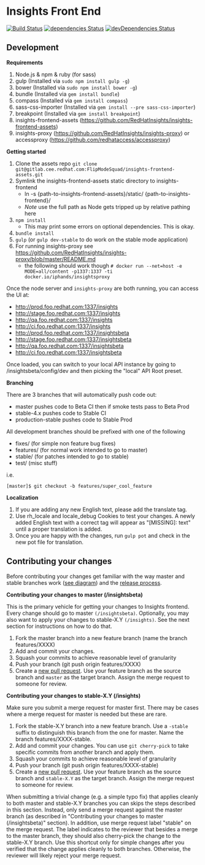 # Insights Front End
[![Build Status](https://travis-ci.org/RedHatInsights/insights-frontend.svg?branch=master)](https://travis-ci.org/RedHatInsights/insights-frontend)
[![dependencies Status](https://david-dm.org/RedHatInsights/insights-frontend/status.svg)](https://david-dm.org/RedHatInsights/insights-frontend)
[![devDependencies Status](https://david-dm.org/RedHatInsights/insights-frontend/dev-status.svg)](https://david-dm.org/RedHatInsights/insights-frontend?type=dev)

Development
---
**Requirements**

1. Node.js & npm & ruby (for sass)
2. gulp (Installed via `sudo npm install gulp -g`)
3. bower (Installed via `sudo npm install bower -g`)
4. bundle (Installed via `gem install bundle`)
5. compass (Installed via `gem install compass`)
6. sass-css-importer (Installed via `gem install --pre sass-css-importer`)
7. breakpoint (Installed via `gem install breakpoint`)
8. insights-frontend-assets (https://github.com/RedHatInsights/insights-frontend-assets)
9. insights-proxy (https://github.com/RedHatInsights/insights-proxy) or accessproxy (https://github.com/redhataccess/accessproxy)

**Getting started**

1. Clone the assets repo `git clone git@gitlab.cee.redhat.com:FlipModeSquad/insights-frontend-assets.git`
2. Symlink the insights-frontend-assets static directory to insights-frontend
    - ln -s {path-to-insights-frontend-assets}/static/ {path-to-insights-frontend}/
    - *Note* use the full path as Node gets tripped up by relative pathing here
3. `npm install`
    - This may print some errors on optional dependencies.  This is okay.
4. `bundle install`
5. `gulp` (or `gulp dev-stable` to do work on the stable mode application)
6. For running insights-proxy see https://github.com/RedHatInsights/insights-proxy/blob/master/README.md
   - the following should work though `# docker run --net=host -e MODE=all/content -p1337:1337 -ti docker.io/iphands/insightsproxy`

Once the node server and `insights-proxy` are both running, you can access the UI at:

- http://prod.foo.redhat.com:1337/insights
- http://stage.foo.redhat.com:1337/insights
- http://qa.foo.redhat.com:1337/insights
- http://ci.foo.redhat.com:1337/insights
- http://prod.foo.redhat.com:1337/insightsbeta
- http://stage.foo.redhat.com:1337/insightsbeta
- http://qa.foo.redhat.com:1337/insightsbeta
- http://ci.foo.redhat.com:1337/insightsbeta

Once loaded, you can switch to your local API instance by going to /insightsbeta/config/dev and then picking the "local" API Root preset.

**Branching**

There are 3 branches that will automatically push code out:

- master pushes code to Beta CI then if smoke tests pass to Beta Prod
- stable-4.x pushes code to Stable CI
- production-stable pushes code to Stable Prod

All development branches should be prefixed with one of the following

- fixes/      (for simple non feature bug fixes)
- features/   (for normal work intended to go to master)
- stable/     (for patches intended to go to stable)
- test/       (misc stuff)

i.e.
```
[master]$ git checkout -b features/super_cool_feature
```

**Localization**

1. If you are adding any new English text, please add the translate tag.
2. Use rh_locale and locale_debug Cookies to test your changes.  A newly added English text with a correct tag will appear as "[MISSING]: text" until a proper translation is added.
3. Once you are happy with the changes, run `gulp pot` and check in the new pot file for translation.

## Contributing your changes

Before contributing your changes get familiar with the way master and stable branches work ([see diagram](https://docs.google.com/a/redhat.com/drawings/d/1msfgOEE3faiCTdUv4I3BLN37y0ibNY0oQjAlUq4tQhQ/edit?usp=sharing)) and the [release process](https://mojo.redhat.com/docs/DOC-1059887).

**Contributing your changes to master (/insightsbeta)**

This is the primary vehicle for getting your changes to Insights frontend.
Every change should go to master `(/insightsbeta)`.
Optionally, you may also want to apply your changes to stable-X.Y `(/insights)`.
See the next section for instructions on how to do that.

1. Fork the master branch into a new feature branch (name the branch features/XXXX)
2. Add and commit your changes.
3. Squash your commits to achieve reasonable level of granularity
4. Push your branch (git push origin features/XXXX)
5. Create a [new pull request](https://github.com/ansible/insights-frontend/compare?expand=1). Use your feature branch as the source branch and `master` as the target branch. Assign the merge request to someone for review.

**Contributing your changes to stable-X.Y (/insights)**

Make sure you submit a merge request for master first. There may be cases where a merge request for master is needed but these are rare.

1. Fork the stable-X.Y branch into a new feature branch. Use a `-stable` suffix to distinguish this branch from the one for master. Name the branch features/XXXX-stable.
2. Add and commit your changes. You can use `git cherry-pick` to take specific commits from another branch and apply them.
3. Squash your commits to achieve reasonable level of granularity
4. Push your branch (git push origin features/XXXX-stable)
5. Create a [new pull request](https://github.com/ansible/insights-frontend/compare?expand=1). Use your feature branch as the source branch and `stable-X.Y` as the target branch. Assign the merge request to someone for review.

When submitting a trivial change (e.g. a simple typo fix) that applies cleanly to both master and stable-X.Y branches you can skips the steps described in this section. Instead, only send a merge request against the master branch (as described in "Contributing your changes to master (/insightsbeta)" section). In addition, use merge request label "stable" on the merge request. The label indicates to the reviewer that besides a merge to the master branch, they should also cherry-pick the change to the stable-X.Y branch. Use this shortcut only for simple changes after you verified that the change applies cleanly to both branches. Otherwise, the reviewer will likely reject your merge request.


